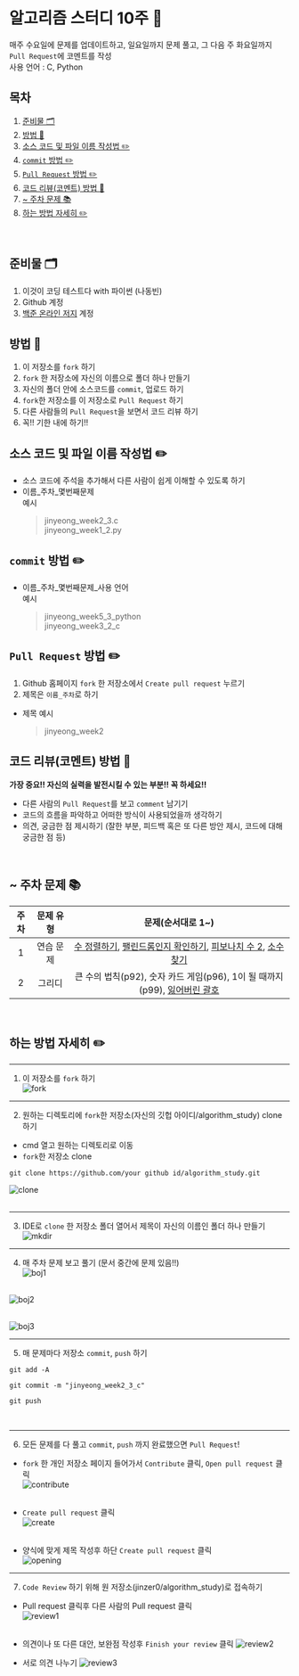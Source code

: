 # 알고리즘 스터디 10주 📃

매주 수요일에 문제를 업데이트하고, 일요일까지 문제 풀고, 그 다음 주 화요일까지 `Pull Request`에 코멘트를 작성  
사용 언어 : C, Python

## 목차

1. [준비물 🗂](#준비물-)
2. [방법 📁](#방법-)
3. [소스 코드 및 파일 이름 작성법 ✏️](#소스-코드-및-파일-이름-작성법-%EF%B8%8F)
4. [`commit` 방법 ✏️](#commit-방법-%EF%B8%8F)
5. [`Pull Request` 방법 ✏️](#pull-request-방법-%EF%B8%8F)
6. [코드 리뷰(코멘트) 방법 📝](#코드-리뷰코멘트-방법-)
7. [~ 주차 문제 📚](#-주차-문제-)
8. [하는 방법 자세히 ✏️](#하는-방법-자세히-%EF%B8%8F)

</br>

## 준비물 🗂

1. 이것이 코딩 테스트다 with 파이썬 (나동빈)
2. Github 계정
3. [백준 온라인 저지](https://acmicpc.net) 계정

## 방법 📁

1. 이 저장소를 `fork` 하기
2. `fork` 한 저장소에 자신의 이름으로 폴더 하나 만들기
3. 자신의 폴더 안에 소스코드를 `commit`, 업로드 하기
4. `fork`한 저장소를 이 저장소로 `Pull Request` 하기
5. 다른 사람들의 `Pull Request`을 보면서 코드 리뷰 하기
6. 꼭!! 기한 내에 하기!!

## 소스 코드 및 파일 이름 작성법 ✏️

-   소스 코드에 주석을 추가해서 다른 사람이 쉽게 이해할 수 있도록 하기
-   이름_주차_몇번째문제  
    예시
    > jinyeong_week2_3.c  
    > jinyeong_week1_2.py

## `commit` 방법 ✏️

-   이름_주차_몇번째문제_사용 언어  
    예시
    > jinyeong_week5_3_python  
    > jinyeong_week3_2_c

## `Pull Request` 방법 ✏️

1. Github 홈페이지 `fork` 한 저장소에서 `Create pull request` 누르기
2. 제목은 `이름_주차`로 하기

-   제목 예시
    > jinyeong_week2   


## 코드 리뷰(코멘트) 방법 📝

**가장 중요!! 자신의 실력을 발전시킬 수 있는 부분!! 꼭 하세요!!**

-   다른 사람의 `Pull Request`를 보고 `comment` 남기기
-   코드의 흐름을 파악하고 어떠한 방식이 사용되었을까 생각하기
-   의견, 궁금한 점 제시하기 (잘한 부분, 피드백 혹은 또 다른 방안 제시, 코드에 대해 궁금한 점 등)   
   
</br>   
   
## ~ 주차 문제 📚

| 주차 | 문제 유형 | 문제(순서대로 1~) |
| :--: | :-------: | :---------------------------------------------------------------------------------------------------------------------------------------------------------------------------------------------------------------------------: |
| 1 | 연습 문제 | [수 정렬하기](https://www.acmicpc.net/problem/2750), [팰린드롬인지 확인하기](https://www.acmicpc.net/problem/10988), [피보나치 수 2](https://www.acmicpc.net/problem/2748), [소수 찾기](https://www.acmicpc.net/problem/2581) |
| 2 | 그리디 |  큰 수의 법칙(p92), 숫자 카드 게임(p96), 1이 될 때까지(p99), [잃어버린 괄호](https://www.acmicpc.net/problem/1541) |
   
</br>
   
## 하는 방법 자세히 ✏️

---

1. 이 저장소를 `fork` 하기  
   ![fork](img/1.png)
   </br>

---

2. 원하는 디렉토리에 `fork`한 저장소(자신의 깃헙 아이디/algorithm_study) clone 하기

-   cmd 열고 원하는 디렉토리로 이동
-   `fork`한 저장소 clone

```
git clone https://github.com/your github id/algorithm_study.git
```

![clone](img/2.png)  
</br>

---

3. IDE로 `clone` 한 저장소 폴더 열어서 제목이 자신의 이름인 폴더 하나 만들기  
   ![mkdir](img/3.png)
   </br>

---

4. 매 주차 문제 보고 풀기 (문서 중간에 문제 있음!!)  
   ![boj1](img/4.png)  
   </br>

![boj2](img/5.png)  
</br>

![boj3](img/6.png)
</br>

---

5. 매 문제마다 저장소 `commit`, `push` 하기

```
git add -A
```

```
git commit -m "jinyeong_week2_3_c"
```

```
git push
```

</br>

---

6. 모든 문제를 다 풀고 `commit`, `push` 까지 완료했으면 `Pull Request`!

-   `fork` 한 개인 저장소 페이지 들어가서 `Contribute` 클릭, `Open pull request` 클릭  
    ![contribute](img/8.png)  
    </br>

-   `Create pull request` 클릭  
    ![create](img/9.png)  
    </br>

-   양식에 맞게 제목 작성후 하단 `Create pull request` 클릭  
    ![opening](img/10.png)
    </br>

---

7. `Code Review` 하기 위해 원 저장소(jinzer0/algorithm_study)로 접속하기

-   Pull request 클릭후 다른 사람의 Pull request 클릭  
    ![review1](img/11.png)  
    </br>

-   의견이나 또 다른 대안, 보완점 작성후 `Finish your review` 클릭
    ![review2](img/12.png)
    </br>

-   서로 의견 나누기
    ![review3](img/13.png)
    </br>
